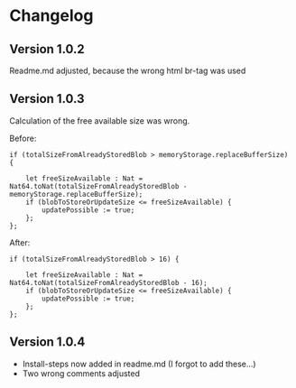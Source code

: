 # Changelog

## Version 1.0.2 

Readme.md adjusted, because the wrong html br-tag was used

## Version 1.0.3

Calculation of the free available size was wrong.

Before:

    if (totalSizeFromAlreadyStoredBlob > memoryStorage.replaceBufferSize) {

        let freeSizeAvailable : Nat = Nat64.toNat(totalSizeFromAlreadyStoredBlob - memoryStorage.replaceBufferSize);                           
        if (blobToStoreOrUpdateSize <= freeSizeAvailable) {
            updatePossible := true;
        };
    };

 After:

    if (totalSizeFromAlreadyStoredBlob > 16) {

        let freeSizeAvailable : Nat = Nat64.toNat(totalSizeFromAlreadyStoredBlob - 16);                           
        if (blobToStoreOrUpdateSize <= freeSizeAvailable) {
            updatePossible := true;
        };
    };

## Version 1.0.4

- Install-steps now added in readme.md (I forgot to add these...)
- Two wrong comments adjusted
